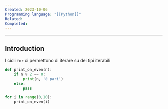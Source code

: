 ```yaml
---
Created: 2023-10-06
Programming language: "[[Python]]"
Related: 
Completed:
---
```

---
## Introduction
I cicli `for` ci permettono di iterare su dei tipi iterabili

```python
def print_on_even(n):
	if n % 2 == 0:
		print(n, 'è pari')
	else:
		pass

for i in range(0,10):
	print_on_even(i)
```
